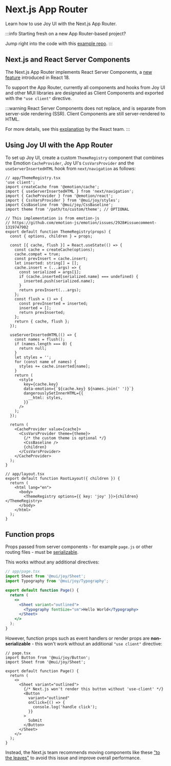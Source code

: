 # Next.js App Router

<p class="description">Learn how to use Joy UI with the Next.js App Router.</p>

:::info
Starting fresh on a new App Router-based project?

Jump right into the code with this [example repo](https://github.com/mui/material-ui/blob/master/examples/joy-next-app-router-ts).
:::

## Next.js and React Server Components

The Next.js App Router implements React Server Components, a [new feature](https://github.com/reactjs/rfcs/blob/main/text/0227-server-module-conventions.md#changes-since-v1) introduced in React 18.

To support the App Router, currently all components and hooks from Joy UI and other MUI libraries are designated as Client Components and exported with the `"use client"` directive.

:::warning
React Server Components does not replace, and is separate from server-side rendering (SSR). Client Components are still server-rendered to HTML.

For more details, see this [explanation](https://github.com/reactwg/server-components/discussions/4) by the React team.
:::

## Using Joy UI with the App Router

To set up Joy UI, create a custom `ThemeRegistry` component that combines the Emotion `CacheProvider`, Joy UI's `CssVarsProvider` and the `useServerInsertedHTML` hook from `next/navigation` as follows:

```tsx
// app/ThemeRegistry.tsx
'use client';
import createCache from '@emotion/cache';
import { useServerInsertedHTML } from 'next/navigation';
import { CacheProvider } from '@emotion/react';
import { CssVarsProvider } from '@mui/joy/styles';
import CssBaseline from '@mui/joy/CssBaseline';
import theme from '/path/to/custom/theme'; // OPTIONAL

// This implementation is from emotion-js
// https://github.com/emotion-js/emotion/issues/2928#issuecomment-1319747902
export default function ThemeRegistry(props) {
  const { options, children } = props;

  const [{ cache, flush }] = React.useState(() => {
    const cache = createCache(options);
    cache.compat = true;
    const prevInsert = cache.insert;
    let inserted: string[] = [];
    cache.insert = (...args) => {
      const serialized = args[1];
      if (cache.inserted[serialized.name] === undefined) {
        inserted.push(serialized.name);
      }
      return prevInsert(...args);
    };
    const flush = () => {
      const prevInserted = inserted;
      inserted = [];
      return prevInserted;
    };
    return { cache, flush };
  });

  useServerInsertedHTML(() => {
    const names = flush();
    if (names.length === 0) {
      return null;
    }
    let styles = '';
    for (const name of names) {
      styles += cache.inserted[name];
    }
    return (
      <style
        key={cache.key}
        data-emotion={`${cache.key} ${names.join(' ')}`}
        dangerouslySetInnerHTML={{
          __html: styles,
        }}
      />
    );
  });

  return (
    <CacheProvider value={cache}>
      <CssVarsProvider theme={theme}>
        {/* the custom theme is optional */}
        <CssBaseline />
        {children}
      </CssVarsProvider>
    </CacheProvider>
  );
}

// app/layout.tsx
export default function RootLayout({ children }) {
  return (
    <html lang="en">
      <body>
        <ThemeRegistry options={{ key: 'joy' }}>{children}</ThemeRegistry>
      </body>
    </html>
  );
}
```

## Function props

Props passed from server components - for example `page.js` or other routing files - must be [serializable](https://nextjs.org/docs/getting-started/react-essentials#passing-props-from-server-to-client-components-serialization).

This works without any additional directives:

```jsx
// app/page.tsx
import Sheet from '@mui/joy/Sheet';
import Typography from '@mui/joy/Typography';

export default function Page() {
  return (
    <>
      <Sheet variant="outlined">
        <Typography fontSize="sm">Hello World</Typography>
      </Sheet>
    </>
  );
}
```

However, function props such as event handlers or render props are **non-serializable** - this won't work without an additional `"use client"` directive:

```tsx
// page.tsx
import Button from '@mui/joy/Button';
import Sheet from '@mui/joy/Sheet';

export default function Page() {
  return (
    <>
      <Sheet variant="outlined">
        {/* Next.js won't render this button without 'use-client' */}
        <Button
          variant="outlined"
          onClick={() => {
            console.log('handle click');
          }}
        >
          Submit
        </Button>
      </Sheet>
    </>
  );
}
```

Instead, the Next.js team recommends moving components like these ["to the leaves"](https://nextjs.org/docs/getting-started/react-essentials#moving-client-components-to-the-leaves) to avoid this issue and improve overall performance.
